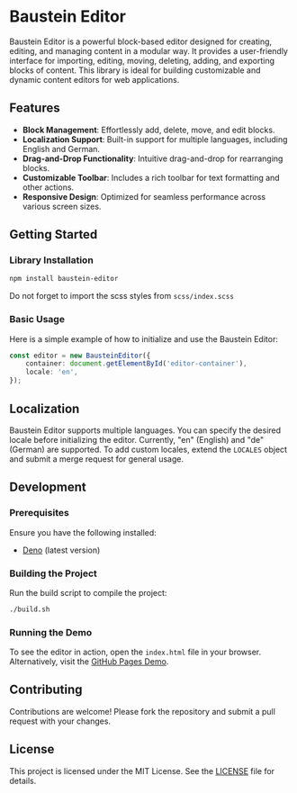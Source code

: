 # Baustein Editor

Baustein Editor is a powerful block-based editor designed for creating, editing, and managing content in a modular way. It provides a user-friendly interface for importing, editing, moving, deleting, adding, and exporting blocks of content. This library is ideal for building customizable and dynamic content editors for web applications.

## Features

- **Block Management**: Effortlessly add, delete, move, and edit blocks.
- **Localization Support**: Built-in support for multiple languages, including English and German.
- **Drag-and-Drop Functionality**: Intuitive drag-and-drop for rearranging blocks.
- **Customizable Toolbar**: Includes a rich toolbar for text formatting and other actions.
- **Responsive Design**: Optimized for seamless performance across various screen sizes.

## Getting Started

### Library Installation

```bash
npm install baustein-editor
```

Do not forget to import the scss styles from `scss/index.scss`

### Basic Usage

Here is a simple example of how to initialize and use the Baustein Editor:

```typescript
const editor = new BausteinEditor({
    container: document.getElementById('editor-container'),
    locale: 'en',
});
```

## Localization

Baustein Editor supports multiple languages. You can specify the desired locale before initializing the editor. Currently, "en" (English) and "de" (German) are supported. To add custom locales, extend the `LOCALES` object and submit a merge request for general usage.

## Development

### Prerequisites

Ensure you have the following installed:

- [Deno](https://deno.land/) (latest version)

### Building the Project

Run the build script to compile the project:

```bash
./build.sh
```

### Running the Demo

To see the editor in action, open the `index.html` file in your browser. Alternatively, visit the [GitHub Pages Demo](https://luceusxylian.github.io/BausteinEditor/).

## Contributing

Contributions are welcome! Please fork the repository and submit a pull request with your changes.

## License

This project is licensed under the MIT License. See the [LICENSE](./LICENSE) file for details.
